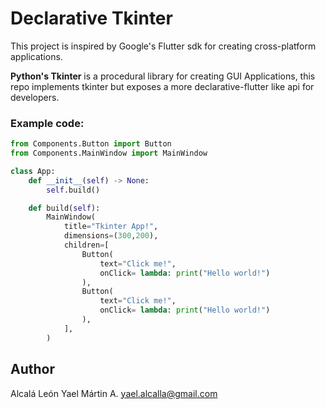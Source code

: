 # Declarative Tkinter

This project is inspired by Google's Flutter sdk for creating cross-platform applications.

**Python's Tkinter** is a procedural library for creating GUI Applications, this repo implements tkinter but exposes a more declarative-flutter like api for developers.

### Example code:
```py
from Components.Button import Button
from Components.MainWindow import MainWindow

class App:
    def __init__(self) -> None:
        self.build()

    def build(self):
        MainWindow(
            title="Tkinter App!",
            dimensions=(300,200),
            children=[
                Button(
                    text="Click me!",
                    onClick= lambda: print("Hello world!")
                ),
                Button(
                    text="Click me!",
                    onClick= lambda: print("Hello world!")
                ),
            ],
        )
```

## Author
Alcalá León Yael Mártin A. <yael.alcalla@gmail.com>
